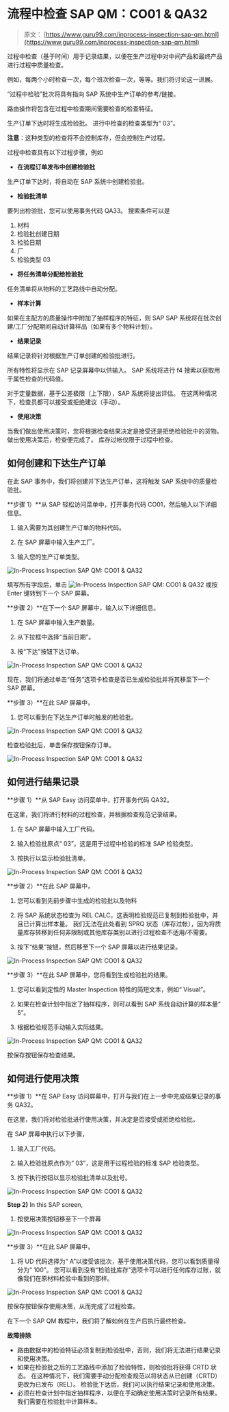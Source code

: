 # 流程中检查 SAP QM：CO01 & QA32

> 原文： [https://www.guru99.com/inprocess-inspection-sap-qm.html](https://www.guru99.com/inprocess-inspection-sap-qm.html)

过程中检查（基于时间）用于记录结果，以便在生产过程中对中间产品和最终产品进行过程中质量检查。

例如，每两个小时检查一次，每个班次检查一次，等等。我们将讨论这一进展。

“过程中检验”批次将具有指向 SAP 系统中生产订单的参考/链接。

路由操作将包含在过程中检查期间需要检查的检查特征。

生产订单下达时将生成检验批。 进行中检查的检查类型为“ 03”。

**注意**：这种类型的检查将不会控制库存，但会控制生产过程。

过程中检查具有以下过程步骤，例如

*   **在流程订单发布中创建检验批**

生产订单下达时，将自动在 SAP 系统中创建检验批。

*   **检验批清单**

要列出检验批，您可以使用事务代码 QA33。 搜索条件可以是

1.  材料
2.  检验批创建日期
3.  检验日期
4.  厂
5.  检验类型 03

*   **将任务清单分配给检验批**

任务清单将从物料的工艺路线中自动分配。

*   **样本计算**

如果在主配方的质量操作中附加了抽样程序的特征，则 SAP SAP 系统将在批次创建/工厂分配期间自动计算样品（如果有多个物料计划）。

*   **结果记录**

结果记录将针对根据生产订单创建的检验批进行。

所有特性将显示在 SAP 记录屏幕中以供输入。 SAP 系统将进行 f4 搜索以获取用于属性检查的代码值。

对于定量数据，基于公差极限（上下限），SAP 系统将提出评估。 在这两种情况下，检查员都可以接受或拒绝建议（手动）。

*   **使用决策**

当我们做出使用决策时，您将根据检查结果决定是接受还是拒绝检验批中的货物。 做出使用决策后，检查便完成了。 库存过帐仅限于过程中检查。

## 如何创建和下达生产订单

在此 SAP 事务中，我们将创建并下达生产订单，这将触发 SAP 系统中的质量检验批。

**步骤 1）**从 SAP 轻松访问菜单中，打开事务代码 CO01，然后输入以下详细信息。

1.  输入需要为其创建生产订单的物料代码。

2.  在 SAP 屏幕中输入生产工厂。

3.  输入您的生产订单类型。

![In-Process Inspection SAP QM: CO01 & QA32](img/6855a2bf37534b25ee652f8ec5917ff4.png "Inprocess Inspection in SAP QM")

填写所有字段后，单击 ![In-Process Inspection SAP QM: CO01 & QA32](img/65adf54a995348d96250bf80a633b143.png "Inprocess Inspection in SAP QM") 或按 Enter 键转到下一个 SAP 屏幕。

**步骤 2）**在下一个 SAP 屏幕中，输入以下详细信息。

1.  在 SAP 屏幕中输入生产数量。

2.  从下拉框中选择“当前日期”。

3.  按“下达”按钮下达订单。

![In-Process Inspection SAP QM: CO01 & QA32](img/df4a8a0f8807f75ed04ef63002e6464a.png "Inprocess Inspection in SAP QM")

现在，我们将通过单击“任务”选项卡检查是否已生成检验批并将其移至下一个 SAP 屏幕。

**步骤 3）**在此 SAP 屏幕中，

1.  您可以看到在下达生产订单时触发的检验批。

![In-Process Inspection SAP QM: CO01 & QA32](img/1299cc2ce92d08d0593ff8f1fe92ef01.png "Inprocess Inspection in SAP QM")

检查检验批后，单击保存按钮保存订单。

![In-Process Inspection SAP QM: CO01 & QA32](img/6845b5a477e2021eabe9a6d5aefef050.png "Inprocess Inspection in SAP QM")

## 如何进行结果记录

**步骤 1）**从 SAP Easy 访问菜单中，打开事务代码 QA32。

在这里，我们将进行材料的过程检查，并根据检查规范记录结果。

1.  在 SAP 屏幕中输入工厂代码。

2.  输入检验批原点“ 03”，这是用于过程中检验的标准 SAP 检验类型。

3.  按执行以显示检验批清单。

![In-Process Inspection SAP QM: CO01 & QA32](img/eb69e7211e83b9dee4c98b93b29607a5.png "Inprocess Inspection in SAP QM")

**步骤 2）**在此 SAP 屏幕中，

1.  您可以看到先前步骤中生成的检验批以及物料

2.  将 SAP 系统状态检查为 REL CALC，这表明检验规范已复制到检验批中，并且已计算出样本量。 我们无法在此处看到 SPRQ 状态（库存过帐），因为将质量库存转移到任何非限制或其他库存类别以进行过程检查不适用/不需要。

3.  按下“结果”按钮，然后移至下一个 SAP 屏幕以进行结果记录。

![In-Process Inspection SAP QM: CO01 & QA32](img/f398ed28af8a376fa071fc1c7f1cef57.png "Inprocess Inspection in SAP QM")

**步骤 3）**在此 SAP 屏幕中，您将看到生成检验批的结果。

1.  您可以看到定性的 Master Inspection 特性的简短文本，例如“ Visual”。

2.  如果在检查计划中指定了抽样程序，则可以看到 SAP 系统自动计算的样本量“ 5”。

3.  根据检验规范手动输入实际结果。

![In-Process Inspection SAP QM: CO01 & QA32](img/17e1b05d6fa96497fc01fa86e2f0fe84.png "Inprocess Inspection in SAP QM")

按保存按钮保存检查结果。

## 如何进行使用决策

**步骤 1）**在 SAP Easy 访问屏幕中，打开与我们在上一步中完成结果记录的事务 QA32。

在这里，我们将对检验批进行使用决策，并决定是否接受或拒绝检验批。

在 SAP 屏幕中执行以下步骤，

1.  输入工厂代码。

2.  输入检验批原点作为“ 03”，这是用于过程检验的标准 SAP 检验类型。

3.  按下执行按钮以显示检验批清单以及批号。

![In-Process Inspection SAP QM: CO01 & QA32](img/3d766b82ed0c4374f12cfc88842dcdbf.png "Inprocess Inspection in SAP QM")

**Step 2)** In this SAP screen,

1.  按使用决策按钮移至下一个屏幕

![In-Process Inspection SAP QM: CO01 & QA32](img/767b45ba62465d15e3439e3e72b26651.png "Inprocess Inspection in SAP QM")

**步骤 3）**在此 SAP 屏幕中，

1.  将 UD 代码选择为“ A”以接受该批次，基于使用决策代码，您可以看到质量得分为“ 100”。 您可以看到没有“检验批库存”选项卡可以进行任何库存过账，就像我们在原材料检验中看到的那样。

![In-Process Inspection SAP QM: CO01 & QA32](img/f7dac61f615c003012f3c7d30a1b5b35.png "Inprocess Inspection in SAP QM")

按保存按钮保存使用决策，从而完成了过程检查。

在下一个 SAP QM 教程中，我们将了解如何在生产后执行最终检查。

**故障排除**

*   路由数据中的检验特征必须复制到检验批中，否则，我们将无法进行结果记录和使用决策。
*   如果在检验批之后的工艺路线中添加了检验特性，则检验批将获得 CRTD 状态。 在这种情况下，我们需要手动分配检查规范以将状态从已创建（CRTD）更改为已发布（REL）。 检验批下达后，我们可以执行结果记录和使用决策。
*   必须在检查计划中指定抽样程序，以便在手动确定使用决策时记录所有结果。 我们需要在检验批中计算样本。